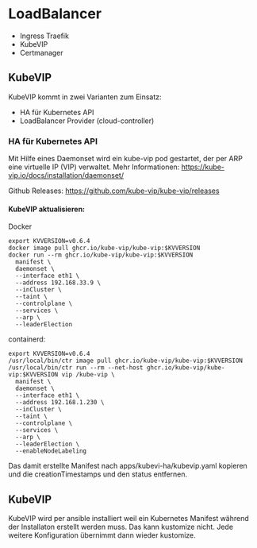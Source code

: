 # LoadBalancer

- Ingress Traefik
- KubeVIP
- Certmanager

## KubeVIP

KubeVIP kommt in zwei Varianten zum Einsatz:

- HA für Kubernetes API
- LoadBalancer Provider (cloud-controller)

### HA für Kubernetes API

Mit Hilfe eines Daemonset wird ein kube-vip pod gestartet, der per ARP eine virtuelle IP (VIP) verwaltet.
Mehr Informationen: https://kube-vip.io/docs/installation/daemonset/

Github Releases: https://github.com/kube-vip/kube-vip/releases

#### KubeVIP aktualisieren:

Docker

```shell
export KVVERSION=v0.6.4
docker image pull ghcr.io/kube-vip/kube-vip:$KVVERSION
docker run --rm ghcr.io/kube-vip/kube-vip:$KVVERSION
  manifest \
  daemonset \
  --interface eth1 \
  --address 192.168.33.9 \
  --inCluster \
  --taint \
  --controlplane \
  --services \
  --arp \
  --leaderElection
```

containerd:

```
export KVVERSION=v0.6.4
/usr/local/bin/ctr image pull ghcr.io/kube-vip/kube-vip:$KVVERSION
/usr/local/bin/ctr run --rm --net-host ghcr.io/kube-vip/kube-vip:$KVVERSION vip /kube-vip \
  manifest \
  daemonset \
  --interface eth1 \
  --address 192.168.1.230 \
  --inCluster \
  --taint \
  --controlplane \
  --services \
  --arp \
  --leaderElection \
  --enableNodeLabeling
```

Das damit erstellte Manifest nach apps/kubevi-ha/kubevip.yaml kopieren und die creationTimestamps und den status entfernen.

## KubeVIP

KubeVIP wird per ansible installiert weil ein Kubernetes Manifest während der Installaton erstellt werden muss.
Das kann kustomize nicht. Jede weitere Konfiguration übernimmt dann wieder kustomize.
